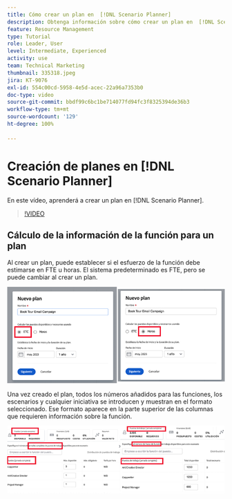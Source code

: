 ```yaml
---
title: Cómo crear un plan en  [!DNL Scenario Planner]
description: Obtenga información sobre cómo crear un plan en  [!DNL Scenario Planner].
feature: Resource Management
type: Tutorial
role: Leader, User
level: Intermediate, Experienced
activity: use
team: Technical Marketing
thumbnail: 335318.jpeg
jira: KT-9076
exl-id: 554c00cd-5958-4e5d-acec-22a96a7353b0
doc-type: video
source-git-commit: bbdf99c6bc1be714077fd94fc3f8325394de36b3
workflow-type: tm+mt
source-wordcount: '129'
ht-degree: 100%

---
```


# Creación de planes en [!DNL Scenario Planner]

En este vídeo, aprenderá a crear un plan en [!DNL Scenario Planner].

>[!VIDEO](https://video.tv.adobe.com/v/335318/?quality=12&learn=on&enablevpops=1)

## Cálculo de la información de la función para un plan

Al crear un plan, puede establecer si el esfuerzo de la función debe estimarse en FTE u horas. El sistema predeterminado es FTE, pero se puede cambiar al crear un plan.

![Seleccione [!UICONTROL FTE] u [!UICONTROL Horas] en la ventana [!UICONTROL Nuevo plan]](assets/scenario-planner-1.png)

Una vez creado el plan, todos los números añadidos para las funciones, los escenarios y cualquier iniciativa se introducen y muestran en el formato seleccionado. Ese formato aparece en la parte superior de las columnas que requieren información sobre la función.

![Vista de información en [!UICONTROL FTE] u [!UICONTROL Horas] en [!DNL Scenario Planner]](assets/scenario-planner-2.png)
